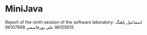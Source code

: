 # MiniJava
Report of the ninth session of the software laboratory: اسماعیل پاهنگ 96105615 علی پورقاسمی 96107898
